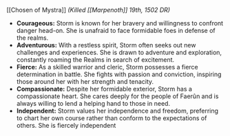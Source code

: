 [[Chosen of Mystra]]
*(Killed [[Marpenoth]] 19th, 1502 DR)*
- **Courageous:** Storm is known for her bravery and willingness to confront danger head-on. She is unafraid to face formidable foes in defense of the realms.
- **Adventurous:** With a restless spirit, Storm often seeks out new challenges and experiences. She is drawn to adventure and exploration, constantly roaming the Realms in search of excitement.
- **Fierce:** As a skilled warrior and cleric, Storm possesses a fierce determination in battle. She fights with passion and conviction, inspiring those around her with her strength and tenacity.
- **Compassionate:** Despite her formidable exterior, Storm has a compassionate heart. She cares deeply for the people of Faerûn and is always willing to lend a helping hand to those in need.
- **Independent:** Storm values her independence and freedom, preferring to chart her own course rather than conform to the expectations of others. She is fiercely independent